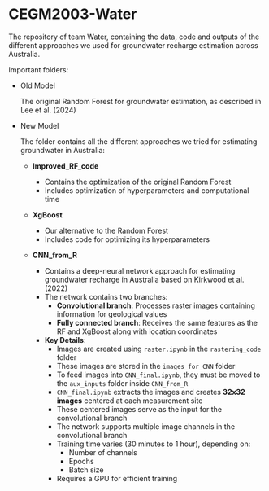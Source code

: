 # CEGM2003-Water

The repository of team Water, containing the data, code and outputs of the different approaches we used for groundwater recharge estimation across Australia. 

Important folders:

* Old Model

    The original Random Forest for groundwater estimation, as described in Lee et al. (2024) 

- New Model

  The folder contains all the different approaches we tried for estimating groundwater in Australia:

  - **Improved_RF_code**
    - Contains the optimization of the original Random Forest
    - Includes optimization of hyperparameters and computational time

  - **XgBoost**
    - Our alternative to the Random Forest
    - Includes code for optimizing its hyperparameters

  - **CNN_from_R**
    - Contains a deep-neural network approach for estimating groundwater recharge in Australia based on Kirkwood et al. (2022)
    - The network contains two branches:
      - **Convolutional branch**: Processes raster images containing information for geological values
      - **Fully connected branch**: Receives the same features as the RF and XgBoost along with location coordinates
    - **Key Details**:
      - Images are created using `raster.ipynb` in the `rastering_code` folder
      - These images are stored in the `images_for_CNN` folder
      - To feed images into `CNN_final.ipynb`, they must be moved to the `aux_inputs` folder inside `CNN_from_R`
      - `CNN_final.ipynb` extracts the images and creates **32x32 images** centered at each measurement site
      - These centered images serve as the input for the convolutional branch
      - The network supports multiple image channels in the convolutional branch
      - Training time varies (30 minutes to 1 hour), depending on:
        - Number of channels
        - Epochs
        - Batch size
      - Requires a GPU for efficient training